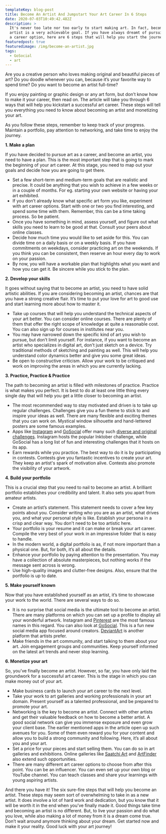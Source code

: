 ```yaml
---
templateKey: blog-post
title: Become An Artist And Jumpstart Your Art Career In 6 Steps
date: 2020-07-03T10:49:42.482Z
description: >
  It's never too late nor too early to start making art. In fact, becoming an
  artist is a very achievable goal. If you have always dreamt of pursuing art as
  a career option, here are 6 steps that will help you start the journey.
featuredpost: true
featuredimage: /img/become-an-artist.jpg
tags:
  - GoSocial
  - art
---
```

Are you a creative person who loves making original and beautiful pieces of art? Do you doodle whenever you can, because it’s your favorite way to spend time? Do you want to become an artist full-time?

If you enjoy painting or graphic design or any art form, but don’t know how to make it your career, then read on. The article will take you through 6 ways that will help you kickstart a successful art career. These steps will tell you everything you need to know about becoming an artist and monetizing your art.

As you follow these steps, remember to keep track of your progress. Maintain a portfolio, pay attention to networking, and take time to enjoy the journey.

**1.  Make a plan**

If you have decided to pursue art as a career, and become an artist, you need to have a plan. This is the most important step that is going to mark the beginning of your art career. At this stage, you need to map out your goals and decide how you are going to get there.

* Set a few short-term and medium-term goals that are realistic and precise. It could be anything that you wish to achieve in a few weeks or in a couple of months. For eg. starting your own website or having your art exhibited.
* If you don’t already know what specific art form you like, experiment with art career options.  Start with one or two you find interesting, and spend some time with them. Remember, this can be a time taking process. So be patient.
* Once you have something in mind, assess yourself, and figure out what skills you need to learn to be good at that. Consult your peers about online classes.
* Decide how much time you would like to set aside for this. You can divide time on a daily basis or on a weekly basis. If you have commitments on weekdays, consider practicing art on the weekends. If you think you can be consistent, then reserve an hour every day to work on your passion.
* By now, you will have a workable plan that highlights what you want and how you can get it. Be sincere while you stick to the plan.

**2.   Develop your skills**

It goes without saying that to become an artist, you need to have solid artistic abilities. If you are considering becoming an artist, chances are that you have a strong creative flair. It’s time to put your love for art to good use and start learning more about how to master it.

* Take up courses that will help you understand the technical aspects of your art better. You can consider online courses. There are plenty of them that offer the right scope of knowledge at quite a reasonable cost. You can also sign up for courses in institutes near you.
* You may have narrowed down the specific kind of art you wish to pursue, but don’t limit yourself. For instance, if you want to become an artist who specializes in digital art, don't just sketch on a device. Try traditional methods of sketching and painting as well. This will help you understand color dynamics better and give you some great ideas.
* Be open to constructive criticism. Allow your work to be critiqued and work on improving the areas in which you are currently lacking.

**3. Practice, Practice & Practice**

The path to becoming an artist is filled with milestones of practice. Practice is what makes you perfect. It is best to do at least one little thing every single day that will help you get a little closer to becoming an artist.

* The most recommended way to stay motivated and driven is to take up regular challenges. Challenges give you a fun theme to stick to and inspire your ideas as well. There are many flexible and exciting themes that you can work on. Mystical window silhouette and hand-lettered posters are some famous examples.
* Apps like [Instagram](http://instagram.com/) and [GoSocial](https://getgosocial.app/) offer many such [diverse and original challenges](https://getgosocial.app/tags/challenge/). Instagram hosts the popular Inktober challenge, while GoSocial has a long list of fun and interesting challenges that it hosts on its app.
* Earn rewards while you practice. The best way to do it is by participating in contests. Contests give you fantastic incentives to create your art. They keep an artist's spark of motivation alive. Contests also promote the visibility of your artwork.

**4. Build your portfolio**

This is a crucial step that you need to nail to become an artist. A brilliant portfolio establishes your credibility and talent. It also sets you apart from amateur artists.

* Create an artist’s statement. This statement needs to cover a few key points about you. Consider writing who you are as an artist, what drives you, and what your personal style is like. Establish your persona in a crisp and clear way. You don't need to be too artistic here.
* Your portfolio is your resume and it can make or break your art career. Compile the very best of your work in an impressive folder that is easy to handle.
* In the modern world, a digital portfolio is as, if not more important than a physical one. But, for both, it’s all about the details.
* Enhance your portfolio by paying attention to the presentation. You may have a collection of absolute masterpieces, but nothing works if the message sent across is wrong.
* Use high-quality images and clutter-free designs. Also, ensure that the portfolio is up to date.

**5. Make yourself known**

Now that you have established yourself as an artist, it’s time to showcase your work to the world. There are several ways to do so.

* It is no surprise that social media is the ultimate tool to become an artist. There are many platforms on which you can set up a profile to display all your wonderful artwork. Instagram and [Pinterest](http://pinterest.com/) are the most famous names in this regard. You can also look at [GoSocial](https://getgosocial.app/). This is a fun new social media app focused around creators. [DeviantArt](https://www.deviantart.com/) is another platform that artists prefer.
* Make friends in the art community, and start talking to them about your art. Join engagement groups and communities. Keep yourself informed on the latest art trends and never stop learning.

**6. Monetize your art**

So, you’ve finally become an artist. However, so far, you have only laid the groundwork for a successful art career. This is the stage in which you can make money out of your art.

* Make business cards to launch your art career to the next level.
* Take your work to art galleries and working professionals in your art domain. Present yourself as a talented professional, and be prepared to promote your art.
* Networking is the key to become an artist. Connect with other artists and get their valuable feedback on how to become a better artist. A good social network can give you immense exposure and even grow your client base. The earlier mentioned apps in the article open up such avenues for you. Some of them even reward you for your content and allow you to build a strong community and following. Here, it’s all about you and your art.
* Set a price for your pieces and start selling them. You can do so in art galleries and exhibitions. Online galleries like [Saatchi Art](https://www.saatchiart.com/) and [ArtFinder](https://www.artfinder.com/#/) also extend such opportunities.
* There are many different art career options to choose from after this point. You can be an influencer. You can even set up your own blog or YouTube channel. You can teach classes and share your learnings with young aspiring artists.

And there you have it! The six sure-fire steps that will help you become an artist. These steps may seem sort of overwhelming to take in as a new artist. It does involve a lot of hard work and dedication, but you know that it will be worth it in the end when you’ve finally made it. Good things take time and becoming an artist is no different. But, to live your passion and do what you love, while also making a lot of money from it is a dream come true. Don’t wait around anymore thinking about your dream. Get started now and make it your reality. Good luck with your art journey!

